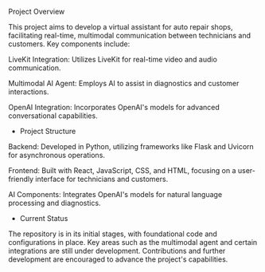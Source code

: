 Project Overview

This project aims to develop a virtual assistant for auto repair shops, facilitating real-time, multimodal communication between technicians and customers. Key components include:

LiveKit Integration: Utilizes LiveKit for real-time video and audio communication.

Multimodal AI Agent: Employs AI to assist in diagnostics and customer interactions.

OpenAI Integration: Incorporates OpenAI's models for advanced conversational capabilities.

- Project Structure

Backend: Developed in Python, utilizing frameworks like Flask and Uvicorn for asynchronous operations.

Frontend: Built with React, JavaScript, CSS, and HTML, focusing on a user-friendly interface for technicians and customers.

AI Components: Integrates OpenAI's models for natural language processing and diagnostics.

- Current Status

The repository is in its initial stages, with foundational code and configurations in place. Key areas such as the multimodal agent and certain integrations are still under development. Contributions and further development are encouraged to advance the project's capabilities.